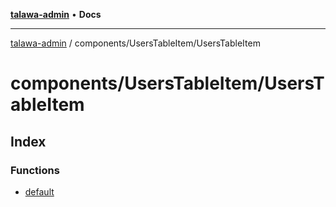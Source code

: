 [**talawa-admin**](../../../README.md) • **Docs**

***

[talawa-admin](../../../modules.md) / components/UsersTableItem/UsersTableItem

# components/UsersTableItem/UsersTableItem

## Index

### Functions

- [default](functions/default.md)
